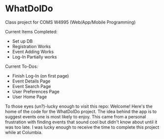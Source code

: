 WhatDoIDo
=========

Class project for COMS W4995 (Web/App/Mobile Programming)

Current Items Completed:
- Set up DB
- Registration Works
- Event Adding Works
- Log-In Partially works


Current To-Dos:
- Finish Log-In (on first page)
- Event Details Page
- Event Search Page
- User Preferences Page
- User Home Page

To those eyes (un?)-lucky enough to visit this repo: Welcome! Here's the home of the code for the WhatDoIDo project. The
idea behind the app is to suggest events one is most likely to enjoy. This came from a personal frustration with finding
events that sound cool but didn't know about until it was too late. I was lucky enough to receive the time to complete
this project while at Columbia. 
